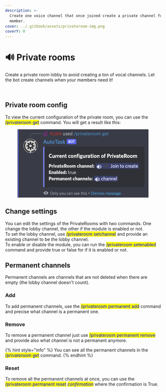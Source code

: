 ```yaml
---
description: >-
  Create one voice channel that once joined create a private channel for the
  member.
cover: ../.gitbook/assets/privateroom-img.png
coverY: 0
---
```


# 🔊 Private rooms

Create a private room lobby to avoid creating a ton of vocal channels. Let the bot create channels when your members need it!

<figure><img src="../.gitbook/assets/privateroom.gif" alt=""><figcaption></figcaption></figure>

## Private room config

To view the current configuration of the private room, you can use the <mark style="color:blue;">/privateroom get</mark> command. You will get a result like this:

<figure><img src="../.gitbook/assets/privateroom_get.png" alt=""><figcaption></figcaption></figure>

## Change settings

You can edit the settings of the PrivateRooms with two commands. One change the lobby channel, the other if the module is enabled or not.\
To set the lobby channel, use <mark style="color:blue;">/privateroom setchannel</mark> and provide an existing channel to be the lobby channel.\
To enable or disable the module, you can run the <mark style="color:blue;">/privateroom setenabled</mark> command and provide true or false for if it is enabled or not.

## Permanent channels

Permanent channels are channels that are not deleted when there are empty (the lobby channel doesn't count).

### Add

To add permanent channels, use the <mark style="color:blue;">/privateroom permanent add</mark> command and precise what channel is a permanent one.

### Remove

To remove a permanent channel just use <mark style="color:blue;">/privateroom permanent remove</mark> and provide also what channel is not a permanent anymore.

{% hint style="info" %}
You can see all the permanent channels in the <mark style="color:blue;">/privateroom get</mark> command.
{% endhint %}

### Reset

To remove all the permanent channels at once, you can use the <mark style="color:blue;">/privateroom permanent reset</mark> <mark style="color:blue;"></mark>_<mark style="color:blue;">confirmation</mark>_ where the confirmation is True.
